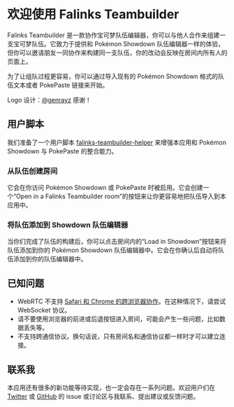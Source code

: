 # 欢迎使用 Falinks Teambuilder

Falinks Teambuilder 是一款协作宝可梦队伍编辑器，你可以与他人合作来组建一支宝可梦队伍。它致力于提供和 Pokémon Showdown
队伍编辑器一样的体验，但你可以邀请朋友一同协作来构建同一支队伍，你的改动会反映在房间内所有人的页面上。

为了让组队过程更容易，你可以通过导入现有的 Pokémon Showdown 格式的队伍文本或者 PokePaste 链接来开始。

Logo 设计：[@genrayz](https://twitter.com/genrayz) 感谢！

## 用户脚本

我们准备了一个用户脚本 [falinks-teambuilder-helper](https://greasyfork.org/zh-CN/scripts/451746-falinks-teambuilder-helper)
来增强本应用和 Pokémon Showdown 与 PokePaste 的整合能力。

### 从队伍创建房间

它会在你访问 Pokémon Showdown 或 PokePaste 时被启用。它会创建一个“Open in a Falinks Teambuilder
room”的按钮来让你更容易地把队伍导入到本应用中。

### 将队伍添加到 Showdown 队伍编辑器

当你们完成了队伍的构建后，你可以点击房间内的“Load in Showdown”按钮来将队伍添加到你的 Pokémon Showdown
队伍编辑器中。它会在你确认后自动将队伍添加到你的队伍编辑器中。

## 已知问题

- WebRTC 不支持 [Safari 和 Chrome 的跨浏览器协作](https://github.com/yjs/y-webrtc/issues/19)。在这种情况下，请尝试
  WebSocket 协议。
- 请不要使用浏览器的前进或后退按钮进入房间，可能会产生一些问题，比如数据丢失等。
- 不支持跨通信协议。换句话说，只有房间名和通信协议都一样时才可以建立连接。

## 联系我

本应用还有很多的新功能等待实现，也一定会存在一系列问题。欢迎用户们在 [Twitter](https://twitter.com/dora_865)
或 [GitHub](https://github.com/txfs19260817/falinks-teambuilder/issues) 的 issue 或讨论区与我联系、提出建议或反馈问题。
